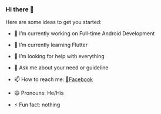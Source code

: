 ### Hi there 👋





Here are some ideas to get you started:

- 🔭 I’m currently working on Full-time Android Development 
- 🌱 I’m currently learning Flutter

- 🤔 I’m looking for help with everything
- 💬 Ask me about your need or guideline
- 📫 How to reach me: [📱Facebook](https://www.facebook.com/sayemhossenchowdhurysaimon)
- 😄 Pronouns: He/His
- ⚡ Fun fact: nothing 

